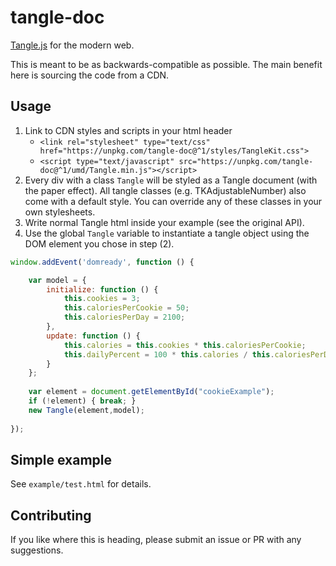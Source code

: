# tangle-doc

[Tangle.js](http://worrydream.com/Tangle/) for the modern web.

This is meant to be as backwards-compatible as possible. The main benefit here is sourcing the code from a CDN.

## Usage

1. Link to CDN styles and scripts in your html header
	- `<link rel="stylesheet" type="text/css" href="https://unpkg.com/tangle-doc@^1/styles/TangleKit.css">`
	- `<script type="text/javascript" src="https://unpkg.com/tangle-doc@^1/umd/Tangle.min.js"></script>`
2. Every div with a class `Tangle` will be styled as a Tangle document (with the paper effect). All tangle classes (e.g. TKAdjustableNumber) also come with a default style. You can override any of these classes in your own stylesheets.
3. Write normal Tangle html inside your example (see the original API).
4. Use the global `Tangle` variable to instantiate a tangle object using the DOM element you chose in step (2).

```javascript
window.addEvent('domready', function () {

    var model = {
        initialize: function () {
            this.cookies = 3;
            this.caloriesPerCookie = 50;
            this.caloriesPerDay = 2100;
        },
        update: function () {
            this.calories = this.cookies * this.caloriesPerCookie;
            this.dailyPercent = 100 * this.calories / this.caloriesPerDay;
        }
    };
    
    var element = document.getElementById("cookieExample");
    if (!element) { break; }
    new Tangle(element,model);
    
});
```

## Simple example

See `example/test.html` for details.

## Contributing

If you like where this is heading, please submit an issue or PR with any suggestions.
